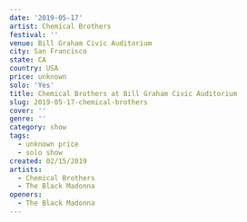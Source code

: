 ```yaml
---
date: '2019-05-17'
artist: Chemical Brothers
festival: ''
venue: Bill Graham Civic Auditorium
city: San Francisco
state: CA
country: USA
price: unknown
solo: 'Yes'
title: Chemical Brothers at Bill Graham Civic Auditorium
slug: 2019-05-17-chemical-brothers
cover: ''
genre: ''
category: show
tags:
  - unknown price
  - solo show
created: 02/15/2019
artists:
  - Chemical Brothers
  - The Black Madonna
openers:
  - The Black Madonna
---
```

